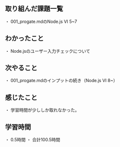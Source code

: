 ## 取り組んだ課題一覧
・ 001_progate.mdのNode.js Ⅵ 5~7
## わかったこと
・ Node.jsのユーザー入力チェックについて
## 次やること
・ 001_progate.mdのインプットの続き（Node.js Ⅵ 8~）
## 感じたこと
・ 学習時間が少ししか取れなかった。
## 学習時間
・ 0.5時間
・ 合計100.5時間
